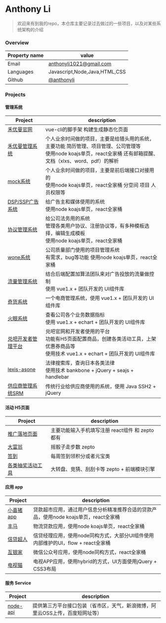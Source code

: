Anthony Li
======================================

> 欢迎来有到我的repo，本仓库主要记录过去做过的一些项目，以及对某些系统架构的介绍



### Overview

| Property name | value |
|---------------|-------|
| Email         | [anthonyli1021@gmail.com](mailto://anthonyli1021@gmail.com) |
| Languages     | Javascript,Node,Java,HTML,CSS |
| Github        | [@anthonyli](https://github.com/anthonyli) |


### Projects

#### 管理系统

| Project | description |
|---------|-------------|
| [禾优曼官网]()            | vue-cli的脚手架 构建生成静态化页面|
| [禾优曼管理系统]()        | 个人业余时间做的项目，主要是给猎头用的系统，主要功能 简历管理、项目管理、公司管理等<br> 使用node koajs单页，react全家桶 还有邮箱提醒、文档（xlxs、word、pdf）的解析 |
| [mock系统]() | 个人业余时间做的项目，主要是前后端接口对接用的<br> 使用node koajs单页，react全家桶 分空间 项目 人员权限等 |
| [DSP/SSP广告系统]()     | 给广告主和媒体使用的系统<br> 使用node koajs单页，react全家桶  |
| [协议管理系统]()         | 给公司法务用的系统<br> 管理各类用户协议、注册协议等，有多种模板选择，编辑生成模板 <br> 使用node koajs单页，react全家桶 |
| [wone系统]()         | 公司质量部门使用的项目管理系统<br> 有需求，bug等功能 使用node koajs单页，react全家桶 |
| [流量管理系统]()     | 结合后端配置加算法团队来对广告投放的流量做控制<br>  使用 vue1.x + 团队开发的 UI组件库|
| [奇货系统]()        | 一个电商管理系统，使用 vue1.x + 团队开发的 UI组件库  |
| [火眼系统]()        | 查看公司各个业务数据指标<br> 使用 vue1.x + echart + 团队开发的 UI组件库  |
| [兑吧开发者管理平台]()    | 兑吧官网和开发者使用的平台<br> 功能有H5页面配置商品，创建各类活动工具，上架优惠券商品等<br> 使用技术 vue1.x + echart + 团队开发的 UI组件库 |
| [lexis-asone](./docs/lexis/README.md)        | 法律搜索库，查询日本各类法律 <br> 使用技术 bankbone + jQuery + seajs + handlebar |
| [供应商管理系统SRM]()    | 传统行业给供应商使用的系统，使用 Java SSH2 + jQuery |

#### 活动 H5页面

| Project | description |
|---------|-------------|
| [推广落地页面]()  | 主要功能输入手机填写注册  react组件 和 zepto都有  |
| [大富翁]()         | 摇骰子走步数 zepto |
| [签到]()         | 每周签到领积分或者元宝类 |
| [各类抽奖活动工具]()   | 大转盘、竞猜、刮刮卡等 zepto + 前端模块引擎 |

#### 应用 app

| Project | description |
|---------|-------------|
| [小喜猪app]()         | 贷款超市应用，通过用户信息分析精准推荐合适的贷款产品，使用node koajs单页，react全家桶 |
| [丰马]()         | 物流贷款应用，使用node koajs单页，react全家桶  |
| [信贷超人]()         | 信贷经理应用，使用node同构方式，大部分UI组件使用内部维护的UI，flow + react全家桶 |
| [互银家]()         | 微信公众号应用，使用node同构方式，react全家桶 |
| [电视猫]()         | 电视APP应用，使用hybrid的方式，UI方面使用jQuery + CSS3布局  |

#### 服务 Service

| Project | description |
|---------|-------------|
| [node-api]()  |  提供第三方平台接口包装（省市区，天气，新浪微博，阿里云OSS上传，百度短网址等） |

